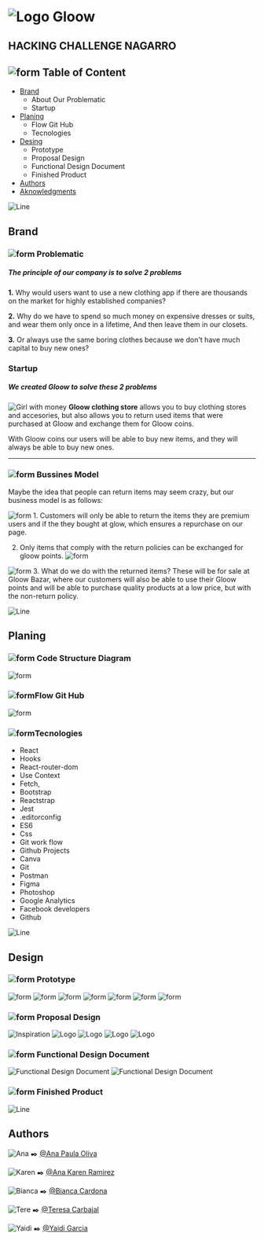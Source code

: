 # ![Logo Gloow](./src/Assets/gloowLogo.jfif)

## HACKING CHALLENGE NAGARRO

##  ![form](src/Assets/form.png) Table of Content

+ [Brand](#brand)
    - About Our Problematic
    - Startup
+ [Planing](#planing)
  - Flow Git Hub
  - Tecnologies
+ [Desing](#desing)
    - Prototype
    - Proposal Design
    - Functional Design Document
    - Finished Product
+ [Authors](#authors)
+ [Aknowledgments](#aknowledgments) 

![Line](src/Assets/line.png)

##  Brand

### ![form](src/Assets/form.png) Problematic

##### The principle of our company is to solve 2 problems

 **1.** Why would users want to use a new clothing app if there are thousands on the market for highly established companies?

**2.** Why do we have to spend so much money on expensive dresses or suits, and wear them only once in a lifetime, And then leave them in our closets.

**3.** Or always use the same boring clothes  because we don't have much capital to buy new ones?

### Startup

##### We created Gloow to solve these 2 problems

![Girl with money](src/Assets/girl-fondo.png) **Gloow clothing store** allows you to buy   clothing stores and accesories, but also allows you to return used items that were purchased at Gloow and exchange them for Gloow coins.

With Gloow coins our users will be able to buy new items, and they will always be able to buy new ones.

---

### ![form](src/Assets/form.png) Bussines Model

Maybe the idea that people can return items may seem crazy, but our business model is as follows:

![form](src/Assets/bussines-model/shopping-cart.png) 1. Customers will only be able to return the items they are premium users and if the they bought at glow, which ensures a repurchase on our page.

2. Only items that comply with the return policies can be exchanged for gloow points. ![form](src/Assets/bussines-model/money.png)

![form](src/Assets/bussines-model/shopping-down.png) 3. What do we do with the returned items?
These will be for sale at Gloow Bazar, where our customers will also be able to use their Gloow points and will be able to purchase quality products at a low price, but with the non-return policy.

![Line](src/Assets/line.png)

## Planing

### ![form](src/Assets/form.png) Code Structure Diagram

![form](src/Assets/planing/diagram.jpeg)

### ![form](src/Assets/form.png)Flow Git Hub

 ![form](src/Assets/planing/flow-git.jfif)

### ![form](src/Assets/form.png)Tecnologies

- React
- Hooks
- React-router-dom
- Use Context
- Fetch,
- Bootstrap
- Reactstrap
- Jest
- .editorconfig
- ES6
- Css
- Git work flow
- Github Projects
- Canva
- Git
- Postman
- Figma
- Photoshop
- Google Analytics
- Facebook developers
- Github

![Line](src/Assets/line.png)

## Design

### ![form](src/Assets/form.png) Prototype

![form](src/Assets/prototype/Home.PNG)
![form](src/Assets/prototype/Login.PNG)
![form](src/Assets/prototype/categories.PNG)
![form](src/Assets/prototype/products.PNG)
![form](src/Assets/prototype/products-admin.PNG)
![form](src/Assets/prototype/products-details.PNG)
![form](src/Assets/prototype/shopping-bag.PNG)

### ![form](src/Assets/form.png) Proposal Design

![Inspiration](src/Assets/proposal-design/inspirations.PNG)
![Logo](src/Assets/proposal-design/logo.PNG)
![Logo](src/Assets/proposal-design/moodboard.PNG)
![Logo](src/Assets/proposal-design/typography.PNG)
![Logo](src/Assets/proposal-design/icons.PNG)

### ![form](src/Assets/form.png) Functional Design Document

![Functional Design Document](src/Assets/functional-designs/functional-design-document.PNG)
![Functional Design Document](src/Assets/functional-designs/functional-promotions.PNG)

### ![form](src/Assets/form.png) Finished Product

![Line](src/Assets/line.png)

## Authors

![Ana](src/Assets/team-faces/ana.png)
✒️ [@Ana Paula Oliva](https://github.com/anapaulaoliva 'Repository of Ana Pau Oliva')

![Karen](src/Assets/team-faces/karen.png)
✒️ [@Ana Karen Ramirez](https://github.com/KARENLABO 'Repository of Karen Ramirez')

![Bianca](src/Assets/team-faces/bianca.png)
✒️ [@Bianca Cardona](https://github.com/Biancardona 'Repository of Bianca Cardona')

![Tere](src/Assets/team-faces/tere.png)
✒️ [@Teresa Carbajal](https://github.com/TeresaC21 'Repository of Teresa Carbajal')

![Yaidi](src/Assets/team-faces/yaidi.png)
✒️ [@Yaidi Garcia](https://github.com/Yaidi 'Repository of Yaidi Garcia')
